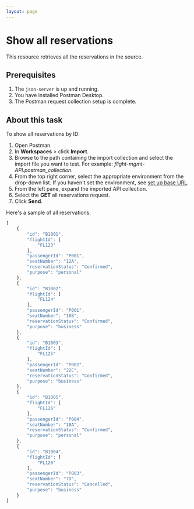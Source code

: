 ```yaml
---
layout: page
---
```



# Show all reservations

 This resource retrieves all the reservations in the source. 

## Prerequisites

1. The ```json-server``` is up and running.
1. You have installed Postman Desktop. 
1. The Postman request collection setup is complete. 


## About this task

To show all reservations by ID:


1. Open Postman. 
1. In **Workspaces** > click **Import**.
1. Browse to the path containing the import collection and select the import file you want to test. For example: *flight-mgmt-API.postman_collection*.
1. From the top right corner, select the appropriate environment from the drop-down list. If you haven't set the environment, see [set up base URL](set-up-env-postman).
1. From the left pane, expand the imported API  collection.
1. Select the **GET** all reservations request.
1. Click **Send**.

Here's a sample of all reservations:

```js
[
    {
        "id": "B1001",
        "flightId": [
            "FL123"
        ],
        "passengerId": "P001",
        "seatNumber": "12A",
        "reservationStatus": "Confirmed",
        "purpose": "personal"
    },
    {
        "id": "B1002",
        "flightId": [
            "FL124"
        ],
        "passengerId": "P001",
        "seatNumber": "18B",
        "reservationStatus": "Confirmed",
        "purpose": "business"
    },
    {
        "id": "B1003",
        "flightId": [
            "FL125"
        ],
        "passengerId": "P002",
        "seatNumber": "22C",
        "reservationStatus": "Confirmed",
        "purpose": "business"
    },
    {
        "id": "B1005",
        "flightId": [
            "FL126"
        ],
        "passengerId": "P004",
        "seatNumber": "10A",
        "reservationStatus": "Confirmed",
        "purpose": "personal"
    },
    {
        "id": "B1004",
        "flightId": [
            "FL126"
        ],
        "passengerId": "P003",
        "seatNumber": "7D",
        "reservationStatus": "Cancelled",
        "purpose": "business"
    }
]
```


